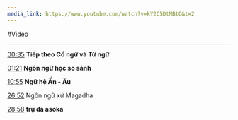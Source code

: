 ```yaml
---
media_link: https://www.youtube.com/watch?v=kY2C5DtMBtQ&t=2
---
```

#Video

---

[00:35](https://www.youtube.com/watch?t=35&v=kY2C5DtMBtQ)
**Tiếp theo Cổ ngữ và Tử ngữ**



[01:21](https://www.youtube.com/watch?t=81&v=kY2C5DtMBtQ)
**Ngôn ngữ học so sánh**



[10:55](https://www.youtube.com/watch?t=655&v=kY2C5DtMBtQ)
**Ngữ hệ Ấn - Âu**



[26:52](https://www.youtube.com/watch?t=1612&v=kY2C5DtMBtQ)
Ngôn ngữ xứ Magadha



[28:58](https://www.youtube.com/watch?t=1738&v=kY2C5DtMBtQ)
**trụ đá asoka**





